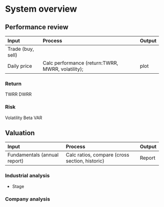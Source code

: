 # System overview #
## Performance review

|Input|Process|Output|
|:---       |:------ |:------- |
|Trade (buy, sell)|   |  |
|Daily price |Calc performance (return:TWRR, MWRR, volatility);  |plot|

### Return
TWRR
DWRR

### Risk
Volatility
Beta
VAR

## Valuation
|Input|Process|Output|
|:---     |:----       |:----      |
|Fundamentals (annual report)|Calc ratios, compare (cross section, historic) | Report|

### Industrial analysis
* Stage
### Company analysis